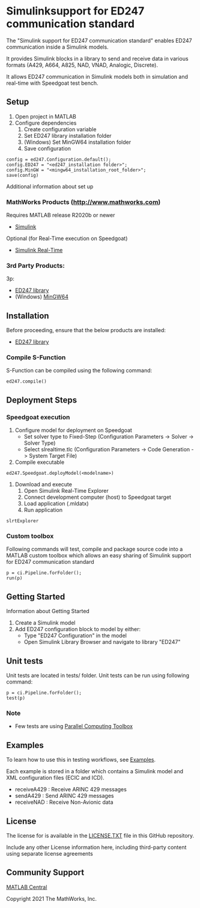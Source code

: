 # Simulink ​support for ED247 communication standard

The "Simulink ​support for ED247 communication standard" enables ED247 communication inside a Simulink models.

It provides Simulink blocks in a library to send and receive data in various formats (A429, A664, A825, NAD, VNAD, Analogic, Discrete).

It allows ED247 communication in Simulink models both in simulation and real-time with Speedgoat test bench.

## Setup 

1. Open project in MATLAB
1. Configure dependencies
	1. Create configuration variable
	1. Set ED247 library installation folder
	1. (Windows) Set MinGW64 installation folder
	1. Save configuration

```
config = ed247.Configuration.default();
config.ED247 = "<ed247_installation folder>";
config.MinGW = "<mingw64_installation_root_folder>";
save(config)
```


Additional information about set up

### MathWorks Products (http://www.mathworks.com)

Requires MATLAB release R2020b or newer
- [Simulink](https://www.mathworks.com/products/simulink.html)

Optional (for Real-Time execution on Speedgoat)
- [Simulink Real-Time](https://www.mathworks.com/products/simulink-real-time.html)

### 3rd Party Products:
3p:
- [ED247 library](https://github.com/airbus/ED247_LIBRARY)
- (Windows) [MinGW64](https://www.mingw-w64.org/)

## Installation

Before proceeding, ensure that the below products are installed:  
* [ED247 library](https://github.com/airbus/ED247_LIBRARY) 

### Compile S-Function

S-Function can be compiled using the following command:

```
ed247.compile()
```

## Deployment Steps

### Speedgoat execution

1. Configure model for deployment on Speedgoat
	- Set solver type to Fixed-Step (Configuration Parameters -> Solver -> Solver Type)
	- Select slrealtime.tlc (Configuration Parameters -> Code Generation -> System Target File)
1. Compile executable
```
ed247.Speedgoat.deployModel(<modelname>)
```
1. Download and execute
	1. Open Simulink Real-Time Explorer
	1. Connect development computer (host) to Speedgoat target
	1. Load application (<modelname>.mldatx)
	1. Run application

```
slrtExplorer
```

### Custom toolbox

Following commands will test, compile and package source code into a MATLAB custom toolbox which allows an easy sharing of Simulink ​support for ED247 communication standard

```
p = ci.Pipeline.forFolder();
run(p)
```

## Getting Started 
Information about Getting Started

1. Create a Simulink model
1. Add ED247 configuration block to model by either:
	- Type "ED247 Configuration" in the model
	- Open Simulink Library Browser and navigate to library "ED247"

## Unit tests

Unit tests are located in tests/ folder.
Unit tests can be run using following command:

```
p = ci.Pipeline.forFolder();
test(p)
```

### Note

- Few tests are using [Parallel Computing Toolbox](https://www.mathworks.com/products/parallel-computing.html)

## Examples

To learn how to use this in testing workflows, see [Examples](/doc/examples/). 

Each example is stored in a folder which contains a Simulink model and XML configuration files (ECIC and ICD).

- receiveA429 : Receive ARINC 429 messages
- sendA429 : Send ARINC 429 messages
- receiveNAD : Receive Non-Avionic data

## License

The license for <insert repo name> is available in the [LICENSE.TXT](LICENSE.TXT) file in this GitHub repository.

Include any other License information here, including third-party content using separate license agreements 

## Community Support
[MATLAB Central](https://www.mathworks.com/matlabcentral)

Copyright 2021 The MathWorks, Inc.

